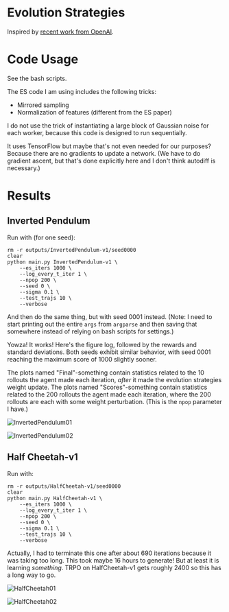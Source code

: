 # Evolution Strategies

Inspired by [recent work from OpenAI][1].

# Code Usage

See the bash scripts.

The ES code I am using includes the following tricks:

- Mirrored sampling
- Normalization of features (different from the ES paper)

I do not use the trick of instantiating a large block of Gaussian noise for each
worker, because this code is designed to run sequentially.

It uses TensorFlow but maybe that's not even needed for our purposes? Because
there are no gradients to update a network. (We have to do gradient ascent, but
that's done explicitly here and I don't think autodiff is necessary.)


# Results

## Inverted Pendulum

Run with (for one seed):

```
rm -r outputs/InvertedPendulum-v1/seed0000
clear
python main.py InvertedPendulum-v1 \
    --es_iters 1000 \
    --log_every_t_iter 1 \
    --npop 200 \
    --seed 0 \
    --sigma 0.1 \
    --test_trajs 10 \
    --verbose
```

And then do the same thing, but with seed 0001 instead. (Note: I need to start
printing out the entire `args` from `argparse` and then saving that somewhere
instead of relying on bash scripts for settings.)

Yowza! It works! Here's the figure log, followed by the rewards and standard
deviations. Both seeds exhibit similar behavior, with seed 0001 reaching the
maximum score of 1000 slightly sooner.

The plots named "Final"-something contain statistics related to the 10
rollouts the agent made each iteration, *after* it made the evolution strategies
weight update. The plots named "Scores"-something contain statistics related to
the 200 rollouts the agent made each iteration, where the 200 rollouts are each
with some weight perturbation. (This is the `npop` parameter I have.)

![InvertedPendulum01](figures/InvertedPendulum-v1_log.png?raw=true)

![InvertedPendulum02](figures/InvertedPendulum-v1_rewards_std.png?raw=true)


## Half Cheetah-v1

Run with:

```
rm -r outputs/HalfCheetah-v1/seed0000
clear
python main.py HalfCheetah-v1 \
    --es_iters 1000 \
    --log_every_t_iter 1 \
    --npop 200 \
    --seed 0 \
    --sigma 0.1 \
    --test_trajs 10 \
    --verbose
```

Actually, I had to terminate this one after about 690 iterations because it was
taking too long. This took maybe 16 hours to generate! But at least it is
learning *something*. TRPO on HalfCheetah-v1 gets roughly 2400 so this has a
long way to go.

![HalfCheetah01](figures/HalfCheetah-v1_log.png?raw=true)

![HalfCheetah02](figures/HalfCheetah-v1_rewards_std.png?raw=true)


[1]:https://blog.openai.com/evolution-strategies/
